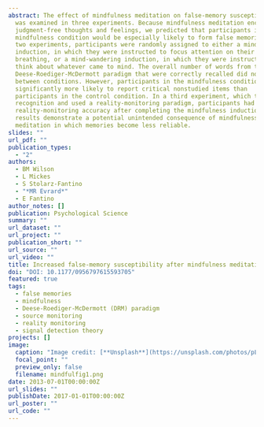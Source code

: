 ```yaml
---
abstract: The effect of mindfulness meditation on false-memory susceptibility
  was examined in three experiments. Because mindfulness meditation encourages
  judgment-free thoughts and feelings, we predicted that participants in the
  mindfulness condition would be especially likely to form false memories. In
  two experiments, participants were randomly assigned to either a mindfulness
  induction, in which they were instructed to focus attention on their
  breathing, or a mind-wandering induction, in which they were instructed to
  think about whatever came to mind. The overall number of words from the
  Deese-Roediger-McDermott paradigm that were correctly recalled did not differ
  between conditions. However, participants in the mindfulness condition were
  significantly more likely to report critical nonstudied items than
  participants in the control condition. In a third experiment, which tested
  recognition and used a reality-monitoring paradigm, participants had reduced
  reality-monitoring accuracy after completing the mindfulness induction. These
  results demonstrate a potential unintended consequence of mindfulness
  meditation in which memories become less reliable.
slides: ""
url_pdf: ""
publication_types:
  - "2"
authors:
  - BM Wilson
  - L Mickes
  - S Stolarz-Fantino
  - "*MR Evrard*"
  - E Fantino
author_notes: []
publication: Psychological Science
summary: ""
url_dataset: ""
url_project: ""
publication_short: ""
url_source: ""
url_video: ""
title: Increased false-memory susceptibility after mindfulness meditation
doi: "DOI: 10.1177/0956797615593705"
featured: true
tags:
  - false memories
  - mindfulness
  - Deese-Roediger-McDermott (DRM) paradigm
  - source monitoring
  - reality monitoring
  - signal detection theory
projects: []
image:
  caption: "Image credit: [**Unsplash**](https://unsplash.com/photos/pLCdAaMFLTE)"
  focal_point: ""
  preview_only: false
  filename: mindfulfig1.png
date: 2013-07-01T00:00:00Z
url_slides: ""
publishDate: 2017-01-01T00:00:00Z
url_poster: ""
url_code: ""
---
```

